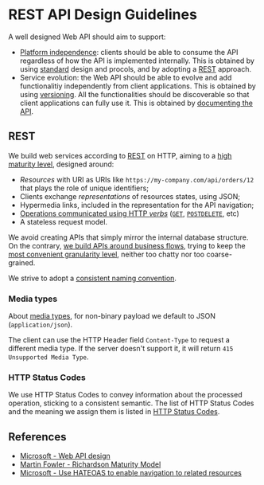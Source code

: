 REST API Design Guidelines
==========================

A well designed Web API should aim to support:

* [Platform independence](platform-independence.md): clients should be able to consume the API regardless of how the API is implemented internally. This is obtained by using [standard](standards.md) design and procols, and by adopting a [REST](rest.md) approach.
* Service evolution: the Web API should be able to evolve and add functionalitiy independently from client applications. This is obtained by using [versioning](versioning.md). All the functionalities should be discoverable so that client applications can fully use it. This is obtained by [documenting the API](documenting.md).


## REST
We build web services according to [REST](rest.md) on HTTP, aiming to a [high maturity level](rest.md#maturity-model),  designed around:

* *Resources* with URI as URIs like `https://my-company.com/api/orders/12` that plays the role of unique identifiers;
* Clients exchange *representations* of resources states, using JSON;
* Hypermedia links, included in the representation for the API navigation;
* [Operations communicated using HTTP *verbs*](http-verbs.md) ([`GET`](http-verbs.md#get), [`POST`](http-verbs.md#post)[`DELETE`](http-verbs.md#delete), etc)
* A stateless request model.

We avoid creating APIs that simply mirror the internal database structure. On the contrary, [we build APIs around business flows](rest.md#organize-the-API-around-resources), trying to keep the [most convenient granularity level](granularity-level.md), neither too chatty nor too coarse-grained.

We strive to adopt a [consistent naming convention](rest.md#naming-conventions).

### Media types
About [media types](media-types.md), for non-binary payload we default to JSON (`application/json`).

The client can use the HTTP Header field `Content-Type` to request a different media type. If the server doesn't support it, it will return `415 Unsupported Media Type`.


### HTTP Status Codes
We use HTTP Status Codes to convey information about the processed operation, sticking to a consistent semantic. The list of HTTP Status Codes and the meaning we assign them is listed in [HTTP Status Codes](http-status-codes.md).

## References
* [Microsoft - Web API design](https://docs.microsoft.com/en-us/azure/architecture/best-practices/api-design)
* [Martin Fowler - Richardson Maturity Model](https://martinfowler.com/articles/richardsonMaturityModel.html)
* [Microsoft - Use HATEOAS to enable navigation to related resources](https://docs.microsoft.com/en-us/azure/architecture/best-practices/api-design#use-hateoas-to-enable-navigation-to-related-resources)

